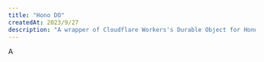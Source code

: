 ```yaml
---
title: "Hono DO"
createdAt: 2023/9/27
description: "A wrapper of Cloudflare Workers's Durable Object for Hono."
---
```


A
